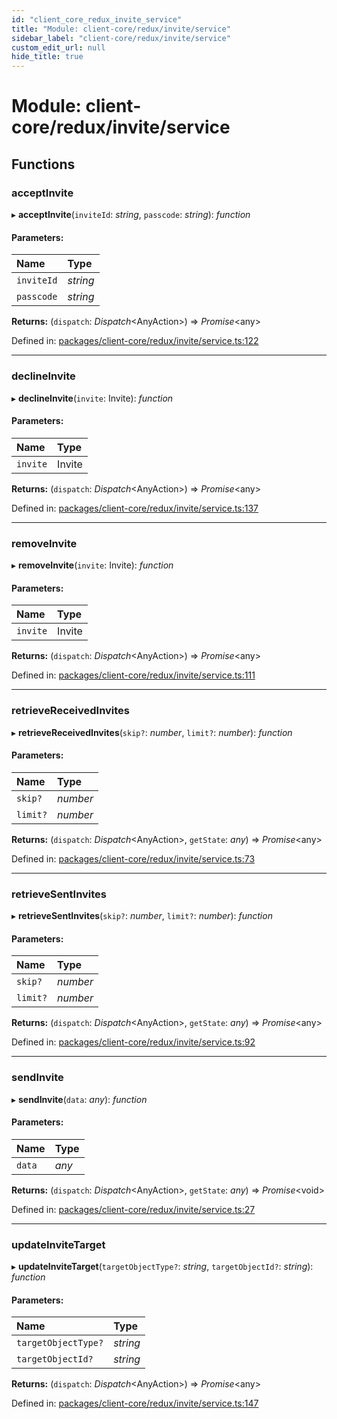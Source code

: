 ```yaml
---
id: "client_core_redux_invite_service"
title: "Module: client-core/redux/invite/service"
sidebar_label: "client-core/redux/invite/service"
custom_edit_url: null
hide_title: true
---
```


# Module: client-core/redux/invite/service

## Functions

### acceptInvite

▸ **acceptInvite**(`inviteId`: *string*, `passcode`: *string*): *function*

#### Parameters:

Name | Type |
:------ | :------ |
`inviteId` | *string* |
`passcode` | *string* |

**Returns:** (`dispatch`: *Dispatch*<AnyAction\>) => *Promise*<any\>

Defined in: [packages/client-core/redux/invite/service.ts:122](https://github.com/xr3ngine/xr3ngine/blob/5a0f83ed8/packages/client-core/redux/invite/service.ts#L122)

___

### declineInvite

▸ **declineInvite**(`invite`: Invite): *function*

#### Parameters:

Name | Type |
:------ | :------ |
`invite` | Invite |

**Returns:** (`dispatch`: *Dispatch*<AnyAction\>) => *Promise*<any\>

Defined in: [packages/client-core/redux/invite/service.ts:137](https://github.com/xr3ngine/xr3ngine/blob/5a0f83ed8/packages/client-core/redux/invite/service.ts#L137)

___

### removeInvite

▸ **removeInvite**(`invite`: Invite): *function*

#### Parameters:

Name | Type |
:------ | :------ |
`invite` | Invite |

**Returns:** (`dispatch`: *Dispatch*<AnyAction\>) => *Promise*<any\>

Defined in: [packages/client-core/redux/invite/service.ts:111](https://github.com/xr3ngine/xr3ngine/blob/5a0f83ed8/packages/client-core/redux/invite/service.ts#L111)

___

### retrieveReceivedInvites

▸ **retrieveReceivedInvites**(`skip?`: *number*, `limit?`: *number*): *function*

#### Parameters:

Name | Type |
:------ | :------ |
`skip?` | *number* |
`limit?` | *number* |

**Returns:** (`dispatch`: *Dispatch*<AnyAction\>, `getState`: *any*) => *Promise*<any\>

Defined in: [packages/client-core/redux/invite/service.ts:73](https://github.com/xr3ngine/xr3ngine/blob/5a0f83ed8/packages/client-core/redux/invite/service.ts#L73)

___

### retrieveSentInvites

▸ **retrieveSentInvites**(`skip?`: *number*, `limit?`: *number*): *function*

#### Parameters:

Name | Type |
:------ | :------ |
`skip?` | *number* |
`limit?` | *number* |

**Returns:** (`dispatch`: *Dispatch*<AnyAction\>, `getState`: *any*) => *Promise*<any\>

Defined in: [packages/client-core/redux/invite/service.ts:92](https://github.com/xr3ngine/xr3ngine/blob/5a0f83ed8/packages/client-core/redux/invite/service.ts#L92)

___

### sendInvite

▸ **sendInvite**(`data`: *any*): *function*

#### Parameters:

Name | Type |
:------ | :------ |
`data` | *any* |

**Returns:** (`dispatch`: *Dispatch*<AnyAction\>, `getState`: *any*) => *Promise*<void\>

Defined in: [packages/client-core/redux/invite/service.ts:27](https://github.com/xr3ngine/xr3ngine/blob/5a0f83ed8/packages/client-core/redux/invite/service.ts#L27)

___

### updateInviteTarget

▸ **updateInviteTarget**(`targetObjectType?`: *string*, `targetObjectId?`: *string*): *function*

#### Parameters:

Name | Type |
:------ | :------ |
`targetObjectType?` | *string* |
`targetObjectId?` | *string* |

**Returns:** (`dispatch`: *Dispatch*<AnyAction\>) => *Promise*<any\>

Defined in: [packages/client-core/redux/invite/service.ts:147](https://github.com/xr3ngine/xr3ngine/blob/5a0f83ed8/packages/client-core/redux/invite/service.ts#L147)
